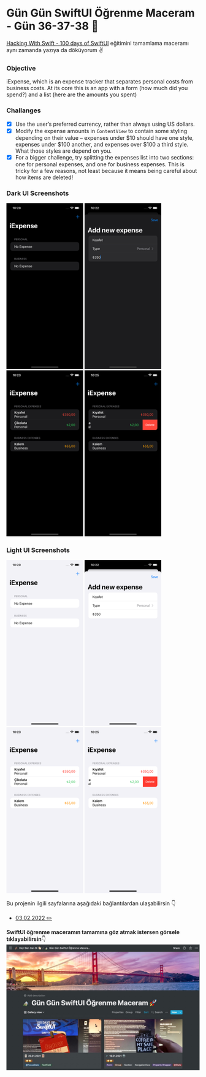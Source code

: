 # Gün Gün SwiftUI Öğrenme Maceram - Gün 36-37-38 🚀
[Hacking With Swift - 100 days of SwiftUI](https://www.hackingwithswift.com/100/swiftui) eğitimini tamamlama maceramı aynı zamanda yazıya da döküyorum ✌️

### Objective
iExpense, which is an expense tracker that separates personal costs from business costs. At its core this is an app with a form (how much did you spend?) and a list (here are the amounts you spent)

### Challanges
- [x]  Use the user’s preferred currency, rather than always using US dollars.
- [x]  Modify the expense amounts in `ContentView` to contain some styling depending on their value – expenses under $10 should have one style, expenses under $100 another, and expenses over $100 a third style. What those styles are depend on you.
- [x]  For a bigger challenge, try splitting the expenses list into two sections: one for personal expenses, and one for business expenses. This is tricky for a few reasons, not least because it means being careful about how items are deleted!

### Dark UI Screenshots
<img src="Screenshots/dark1.png" width="200" /> <img src="Screenshots/dark2.png" width="200" /> <img src="Screenshots/dark3.png" width="200" /> <img src="Screenshots/dark4.png" width="200" /> 

### Light UI Screenshots
<img src="Screenshots/light1.png" width="200" /> <img src="Screenshots/light2.png" width="200" /> <img src="Screenshots/light3.png" width="200" /> <img src="Screenshots/light4.png" width="200" />

Bu projenin ilgili sayfalarına aşağıdaki bağlantılardan ulaşabilirsin 👇
* [03.02.2022 ✏️](https://canbi.me/03-02-2022-1cb9e4f77f9f4c71a7aa04bd3ba5133b)

**SwiftUI öğrenme maceramın tamamına göz atmak istersen görsele tıklayabilirsin**👇
[![name2](../Images/gungunswiftui.jpg)](https://canbi.me/gun-gun-swiftui-ogrenme-maceram)
